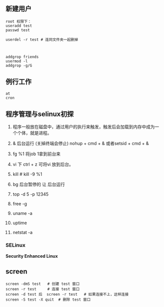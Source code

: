 ## 新建用户
```
root 权限下：
useradd test
passwd test

userdel -r test # 连同文件夹一起删掉



addgrop friends
usermod -l
addgrop -g/G
```

## 例行工作
```
at
cron
```

## 程序管理与selinux初探
1. 程序一般放在磁盘中，通过用户的执行来触发，触发后会加载到内存中成为一个个体，就是进程。
2. &   后台运行  (关掉终端会停止)   nohup + cmd + &   或者setsid + cmd + &  
3. fg  %1    将job 1拿到前台来
4. vi 下 ctrl + z 可将vi 放到后台。
5. kill  # kill -9 %1
6. bg  后台暂停的 让 后台运行

7. top -d 5 -p 12345
8. free -g
9. uname -a
10. uptime
11. netstat -a

### SELinux
**Security Enhanced Linux**


## screen 
```
screen -dmS test   # 创建 test 窗口
screen -r test     # 连接 test 窗口
screen -d test 后  screen -r test   # 如果连接不上，这样连接
screen -S test -X quit  # 删除 test 窗口
```
